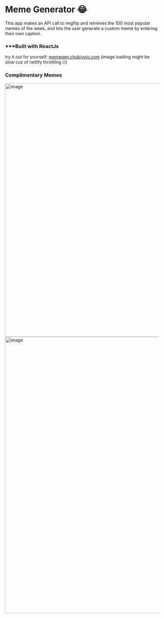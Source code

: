 # Meme Generator 😂
This app makes an API call to imgflip and retrieves the 100 most popular memes of the week, and lets the user generate a custom meme by entering their own caption.

### ***Built with ReactJs

try it out for yourself: [memegen.chubiyojo.com](https://memegen.chubiyojo.com/)  (image loading might be slow cuz of netlify throttling 🙄)

### Complimentary Memes

<img width="827" alt="image" src="https://user-images.githubusercontent.com/34838966/183679279-ed0f79c5-cef7-40eb-a658-6220f393901f.png">
<img width="901" alt="image" src="https://user-images.githubusercontent.com/34838966/183679688-05deaead-038c-4113-ac83-80ddb050cf5e.png">
